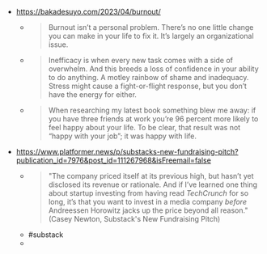 - https://bakadesuyo.com/2023/04/burnout/
	- > Burnout isn’t a personal problem. There’s no one little change you can make in your life to fix it. It’s largely an organizational issue.
	- > Inefficacy is when every new task comes with a side of overwhelm. And this breeds a loss of confidence in your ability to do anything. A motley rainbow of shame and inadequacy. Stress might cause a fight-or-flight response, but you don’t have the energy for either.
	- > When researching my latest book something blew me away: if you have three friends at work you’re 96 percent more likely to feel happy about your life. To be clear, that result was not “happy with your job”; it was happy with life.
- https://www.platformer.news/p/substacks-new-fundraising-pitch?publication_id=7976&post_id=111267968&isFreemail=false
	- > "The company priced itself at its previous high, but hasn’t yet disclosed its revenue or rationale. And if I’ve learned one thing about startup investing from having read *TechCrunch* for so long, it’s that you want to invest in a media company *before* Andreessen Horowitz jacks up the price beyond all reason." (Casey Newton, Substack's New Fundraising Pitch)
	- #substack
	-